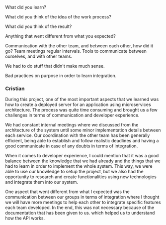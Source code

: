 
What did you learn?

What did you think of the idea of the work process?

What did you think of the result?

Anything that went different from what you expected?

Communication with the other team, and between each other, how did it go?
Team meetings regular intervals.
Tools to communicate between ourselves, and with other teams.

We had to do stuff that didn't make much sense.

Bad practices on purpose in order to learn integration.



### Cristian
During this project, one of the most important aspects that we learned was how to create a deployed server for an application using microservices architecture. The process was quite time consuming and brought us a few challenges in terms of communication and developer experience.

We had constant internal meetings where we discussed from the architecture of the system until some minor implementation details between each service. Our coordination with the other team has been generally efficient, being able to establish and follow realistic deadlines and having a good communicate in case of any doubts in terms of integration.

When it comes to developer experience, I could mention that it was a good balance between the knowledge that we had already and the things that we had to learn in order to implement the whole system. This way, we were able to use our knowledge to setup the project, but we also had the opportunity to research and create functionalities using new technologies and integrate them into our system.

One aspect that went different from what I expected was the communication between our groups in terms of integration where I thought we will have more meetings to help each other to integrate specific features each team developed. In the end, this was not necessary because of the  documentation that has been given to us. which helped us to understand how the API works. 
